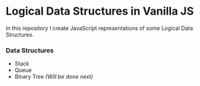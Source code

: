# Logical Data Structures in Vanilla JS
In this repository I create JavaScript representations of some Logical Data Structures.

### Data Structures
- Stack
- Queue
- Binary Tree _(Will be done next)_ 
